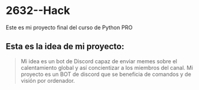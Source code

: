 # 2632--Hack
Este es mi proyecto final del curso de Python PRO
## Esta es la idea de mi proyecto:
> Mi idea es un bot de Discord capaz de enviar memes sobre el calentamiento global y así concientizar a los miembros del canal.
> Mi proyecto es un BOT de discord que se beneficia de comandos y de visión por ordenador.
